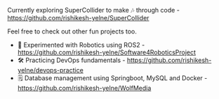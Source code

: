Currently exploring SuperCollider to make 🎶 through code - https://github.com/rishikesh-yelne/SuperCollider 

Feel free to check out other fun projects too.
- 🤖 Experimented with Robotics using ROS2 - https://github.com/rishikesh-yelne/Software4RoboticsProject
- 🛠️ Practicing DevOps fundamentals - https://github.com/rishikesh-yelne/devops-practice
- 🗒️ Database management using Springboot, MySQL and Docker - https://github.com/rishikesh-yelne/WolfMedia
